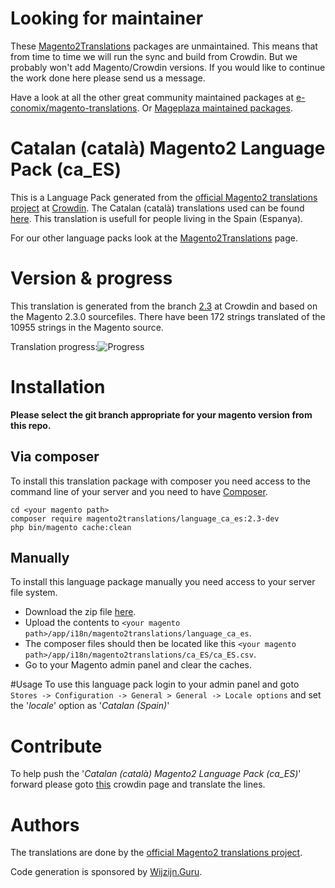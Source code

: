 # Looking for maintainer
These [Magento2Translations](http://magento2translations.github.io/) packages are unmaintained. This means that from time to time we will run the sync and build from Crowdin. But we probably won't add Magento/Crowdin versions. If you would like to continue the work done here please send us a message.

Have a look at all the other great community maintained packages at [e-conomix/magento-translations](https://github.com/e-conomix/magento-translations).
Or [Mageplaza maintained packages](https://github.com/mageplaza?q=language).

# Catalan (català) Magento2 Language Pack (ca_ES)
This is a Language Pack generated from the [official Magento2 translations project](https://crowdin.com/project/magento-2) at [Crowdin](https://crowdin.com).
The Catalan (català) translations used can be found [here](https://crowdin.com/project/magento-2/ca).
This translation is usefull for people living in the Spain (Espanya).

For our other language packs look at the [Magento2Translations](http://magento2translations.github.io/) page.

# Version & progress
This translation is generated from the branch [2.3](https://crowdin.com/project/magento-2/ca#/2.3) at Crowdin and based on the Magento 2.3.0 sourcefiles.
There have been  172 strings translated of the 10955 strings in the Magento source.

Translation progress:![Progress](http://progressed.io/bar/2)

# Installation
**Please select the git branch appropriate for your magento version from this repo.**
## Via composer
To install this translation package with composer you need access to the command line of your server and you need to have [Composer](https://getcomposer.org).
```
cd <your magento path>
composer require magento2translations/language_ca_es:2.3-dev
php bin/magento cache:clean
```
## Manually
To install this language package manually you need access to your server file system.
* Download the zip file [here](https://github.com/Magento2Translations/language_ca_es/archive/2.3.zip).
* Upload the contents to `<your magento path>/app/i18n/magento2translations/language_ca_es`.
* The composer files should then be located like this `<your magento path>/app/i18n/magento2translations/ca_ES/ca_ES.csv`.
* Go to your Magento admin panel and clear the caches.

#Usage
To use this language pack login to your admin panel and goto `Stores -> Configuration -> General > General -> Locale options` and set the '*locale*' option as '*Catalan (Spain)*'

# Contribute
To help push the '*Catalan (català) Magento2 Language Pack (ca_ES)*' forward please goto [this](https://crowdin.com/project/magento-2/ca) crowdin page and translate the lines.

# Authors
The translations are done by the [official Magento2 translations project](https://crowdin.com/project/magento-2).

Code generation is sponsored by [Wijzijn.Guru](http://www.wijzijn.guru/).
